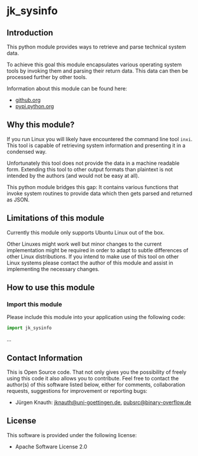 jk_sysinfo
==========

Introduction
------------

This python module provides ways to retrieve and parse technical system data.

To achieve this goal this module encapsulates various operating system tools by invoking them and parsing their return data. This data can then be processed further by other tools.

Information about this module can be found here:

* [github.org](https://github.com/jkpubsrc/python-module-jk-sysinfo)
* [pypi.python.org](https://pypi.python.org/pypi/jk_sysinfo)

Why this module?
----------------

If you run Linux you will likely have encountered the command line tool `inxi`. This tool is capable of retrieving system information and presenting it in a condensed way.

Unfortunately this tool does not provide the data in a machine readable form. Extending this tool to other output formats than plaintext is not intended by the authors (and would not be easy at all).

This python module bridges this gap: It contains various functions that invoke system routines to provide data which then gets parsed and returned as JSON.

Limitations of this module
--------------------------

Currently this module only supports Ubuntu Linux out of the box.

Other Linuxes might work well but minor changes to the current implementation might be required in order to adapt to subtle differences of other Linux distributions. If you intend to make use of this tool on other Linux systems please contact the author of this module and assist in implementing the necessary changes.

How to use this module
----------------------

### Import this module

Please include this module into your application using the following code:

```python
import jk_sysinfo
```

...

Contact Information
-------------------

This is Open Source code. That not only gives you the possibility of freely using this code it also
allows you to contribute. Feel free to contact the author(s) of this software listed below, either
for comments, collaboration requests, suggestions for improvement or reporting bugs:

* Jürgen Knauth: jknauth@uni-goettingen.de, pubsrc@binary-overflow.de

License
-------

This software is provided under the following license:

* Apache Software License 2.0



